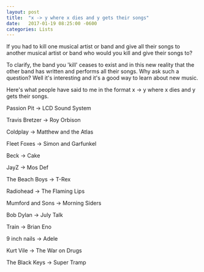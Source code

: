 ```yaml
---
layout: post
title:  "x -> y where x dies and y gets their songs"
date:   2017-01-19 08:25:00 -0600
categories: Lists
---
```


If you had to kill one musical artist or band and give all their songs to another musical artist or band who would you kill and give their songs to?

To clarify, the band you 'kill' ceases to exist and in this new reality that the other band has written and performs all their songs. Why ask such a question? Well it's interesting and it's a good way to learn about new music.

Here's what people have said to me in the format x -> y where x dies and y gets their songs.

Passion Pit -> LCD Sound System

Travis Bretzer -> Roy Orbison

Coldplay -> Matthew and the Atlas

Fleet Foxes -> Simon and Garfunkel

Beck -> Cake

JayZ -> Mos Def

The Beach Boys -> T-Rex

Radiohead -> The Flaming Lips

Mumford and Sons -> Morning Siders

Bob Dylan -> July Talk

Train -> Brian Eno

9 inch nails -> Adele

Kurt Vile -> The War on Drugs

The Black Keys -> Super Tramp